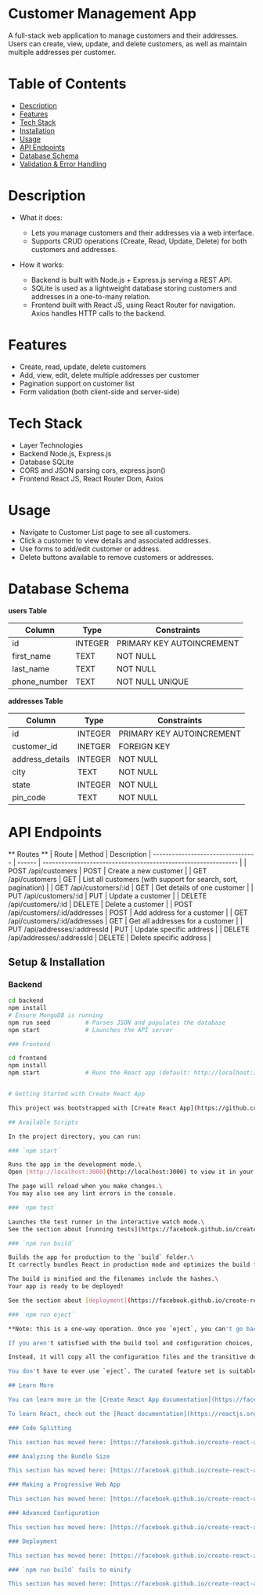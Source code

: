 # Customer Management App

A full-stack web application to manage customers and their addresses. Users can create, view, update, and delete customers, as well as maintain multiple addresses per customer.

# Table of Contents

- [Description](#Description)
- [Features](#Features)
- [Tech Stack](#Tech-Stack)
- [Installation](#Installation)
- [Usage](#Usage)
- [API Endpoints](#API-Endpoints)
- [Database Schema](#Database-Schema)
- [Validation & Error Handling](#Validation-&-Error-Handling)

# Description

- What it does:
  - Lets you manage customers and their addresses via a web interface.
  - Supports CRUD operations (Create, Read, Update, Delete) for both customers and addresses.

- How it works:
  - Backend is built with Node.js + Express.js serving a REST API.
  - SQLite is used as a lightweight database storing customers and addresses in a one-to-many relation.
  - Frontend built with React JS, using React Router for navigation. Axios handles HTTP calls to the backend.

# Features
- Create, read, update, delete customers
- Add, view, edit, delete multiple addresses per customer
- Pagination support on customer list
- Form validation (both client-side and server-side)

# Tech Stack
- Layer	Technologies
- Backend	Node.js, Express.js
- Database	SQLite
- CORS and JSON parsing	cors, express.json()
- Frontend	React JS, React Router Dom, Axios

# Usage
- Navigate to Customer List page to see all customers.
- Click a customer to view details and associated addresses.
- Use forms to add/edit customer or address.
- Delete buttons available to remove customers or addresses.

# Database Schema

**users Table**

| Column      | Type    | Constraints               |
| --------    | ------- | ------------------------- |
| id          | INTEGER | PRIMARY KEY AUTOINCREMENT |
| first_name  | TEXT    | NOT NULL                  |
| last_name   | TEXT    | NOT NULL                  |
| phone_number| TEXT    | NOT NULL UNIQUE           |

**addresses Table**

| Column              | Type    | Constraints
| ------------------- | ------- | ------------------------- |
| id                  | INTEGER | PRIMARY KEY AUTOINCREMENT |
| customer_id         | INETGER | FOREIGN KEY               |
| address_details     | INTEGER | NOT NULL                  |
| city                | TEXT    | NOT NULL                  |
| state               | INTEGER | NOT NULL                  |
| pin_code            | TEXT    | NOT NULL                  |

# API Endpoints
** Routes **
| Route	                            | Method |	Description
| --------------------------------- | ------ | -------------------------------------------------------------- |
| POST /api/customers	              | POST	 | Create a new customer                                          |
| GET /api/customers	              | GET	   | List all customers (with support for search, sort, pagination) |
| GET /api/customers/:id            | GET    |	Get details of one customer                                   |
| PUT /api/customers/:id            |	PUT    |	Update a customer                                             |
| DELETE /api/customers/:id         |	DELETE |	Delete a customer                                             |
| POST /api/customers/:id/addresses |	POST   |	Add address for a customer                                    |
| GET /api/customers/:id/addresses  |	GET    |	Get all addresses for a customer                              |
| PUT /api/addresses/:addressId     |	PUT    |	Update specific address                                       |
| DELETE /api/addresses/:addressId  |	DELETE |	Delete specific address                                       |

## Setup & Installation

### Backend

```bash
cd backend
npm install
# Ensure MongoDB is running
npm run seed          # Parses JSON and populates the database
npm start             # Launches the API server

### Frontend

cd frontend
npm install
npm start             # Runs the React app (default: http://localhost:3000)


# Getting Started with Create React App

This project was bootstrapped with [Create React App](https://github.com/facebook/create-react-app).

## Available Scripts

In the project directory, you can run:

### `npm start`

Runs the app in the development mode.\
Open [http://localhost:3000](http://localhost:3000) to view it in your browser.

The page will reload when you make changes.\
You may also see any lint errors in the console.

### `npm test`

Launches the test runner in the interactive watch mode.\
See the section about [running tests](https://facebook.github.io/create-react-app/docs/running-tests) for more information.

### `npm run build`

Builds the app for production to the `build` folder.\
It correctly bundles React in production mode and optimizes the build for the best performance.

The build is minified and the filenames include the hashes.\
Your app is ready to be deployed!

See the section about [deployment](https://facebook.github.io/create-react-app/docs/deployment) for more information.

### `npm run eject`

**Note: this is a one-way operation. Once you `eject`, you can't go back!**

If you aren't satisfied with the build tool and configuration choices, you can `eject` at any time. This command will remove the single build dependency from your project.

Instead, it will copy all the configuration files and the transitive dependencies (webpack, Babel, ESLint, etc) right into your project so you have full control over them. All of the commands except `eject` will still work, but they will point to the copied scripts so you can tweak them. At this point you're on your own.

You don't have to ever use `eject`. The curated feature set is suitable for small and middle deployments, and you shouldn't feel obligated to use this feature. However we understand that this tool wouldn't be useful if you couldn't customize it when you are ready for it.

## Learn More

You can learn more in the [Create React App documentation](https://facebook.github.io/create-react-app/docs/getting-started).

To learn React, check out the [React documentation](https://reactjs.org/).

### Code Splitting

This section has moved here: [https://facebook.github.io/create-react-app/docs/code-splitting](https://facebook.github.io/create-react-app/docs/code-splitting)

### Analyzing the Bundle Size

This section has moved here: [https://facebook.github.io/create-react-app/docs/analyzing-the-bundle-size](https://facebook.github.io/create-react-app/docs/analyzing-the-bundle-size)

### Making a Progressive Web App

This section has moved here: [https://facebook.github.io/create-react-app/docs/making-a-progressive-web-app](https://facebook.github.io/create-react-app/docs/making-a-progressive-web-app)

### Advanced Configuration

This section has moved here: [https://facebook.github.io/create-react-app/docs/advanced-configuration](https://facebook.github.io/create-react-app/docs/advanced-configuration)

### Deployment

This section has moved here: [https://facebook.github.io/create-react-app/docs/deployment](https://facebook.github.io/create-react-app/docs/deployment)

### `npm run build` fails to minify

This section has moved here: [https://facebook.github.io/create-react-app/docs/troubleshooting#npm-run-build-fails-to-minify](https://facebook.github.io/create-react-app/docs/troubleshooting#npm-run-build-fails-to-minify)
